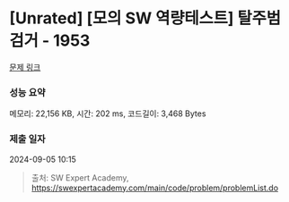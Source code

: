 # [Unrated] [모의 SW 역량테스트] 탈주범 검거 - 1953 

[문제 링크](https://swexpertacademy.com/main/code/problem/problemDetail.do?contestProbId=AV5PpLlKAQ4DFAUq) 

### 성능 요약

메모리: 22,156 KB, 시간: 202 ms, 코드길이: 3,468 Bytes

### 제출 일자

2024-09-05 10:15



> 출처: SW Expert Academy, https://swexpertacademy.com/main/code/problem/problemList.do